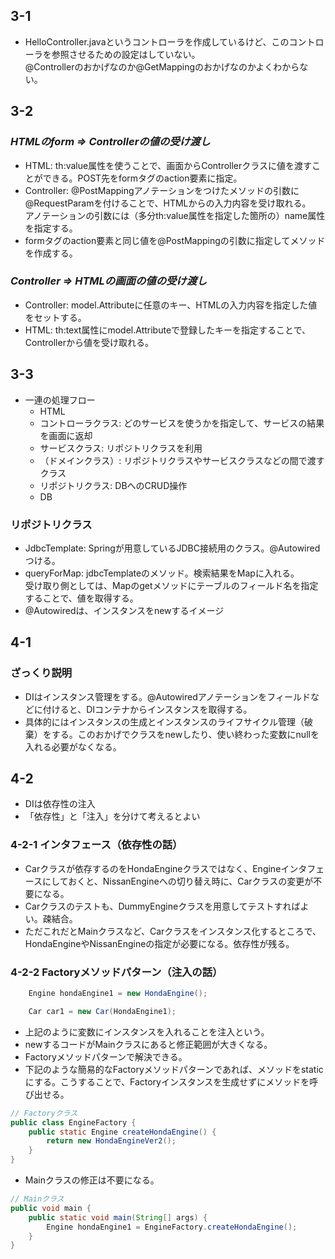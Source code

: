 ## 3-1

- HelloController.javaというコントローラを作成しているけど、このコントローラを参照させるための設定はしていない。  
  @Controllerのおかげなのか@GetMappingのおかげなのかよくわからない。

## 3-2

### *HTMLのform => Controllerの値の受け渡し*

- HTML: th:value属性を使うことで、画面からControllerクラスに値を渡すことができる。POST先をformタグのaction要素に指定。
- Controller: @PostMappingアノテーションをつけたメソッドの引数に@RequestParamを付けることで、HTMLからの入力内容を受け取れる。  
  アノテーションの引数には（多分th:value属性を指定した箇所の）name属性を指定する。
- formタグのaction要素と同じ値を@PostMappingの引数に指定してメソッドを作成する。

### *Controller => HTMLの画面の値の受け渡し*

- Controller: model.Attributeに任意のキー、HTMLの入力内容を指定した値をセットする。
- HTML: th:text属性にmodel.Attributeで登録したキーを指定することで、Controllerから値を受け取れる。

## 3-3

- 一連の処理フロー
  + HTML
  + コントローラクラス: どのサービスを使うかを指定して、サービスの結果を画面に返却
  + サービスクラス: リポジトリクラスを利用
  + （ドメインクラス）: リポジトリクラスやサービスクラスなどの間で渡すクラス
  + リポジトリクラス: DBへのCRUD操作
  + DB

### リポジトリクラス

- JdbcTemplate: Springが用意しているJDBC接続用のクラス。@Autowiredつける。
- queryForMap: jdbcTemplateのメソッド。検索結果をMapに入れる。  
  受け取り側としては、Mapのgetメソッドにテーブルのフィールド名を指定することで、値を取得する。
- @Autowiredは、インスタンスをnewするイメージ

## 4-1

### ざっくり説明

- DIはインスタンス管理をする。@Autowiredアノテーションをフィールドなどに付けると、DIコンテナからインスタンスを取得する。
- 具体的にはインスタンスの生成とインスタンスのライフサイクル管理（破棄）をする。このおかげでクラスをnewしたり、使い終わった変数にnullを入れる必要がなくなる。

## 4-2

- DIは依存性の注入
- 「依存性」と「注入」を分けて考えるとよい

### 4-2-1 インタフェース（依存性の話）

- Carクラスが依存するのをHondaEngineクラスではなく、Engineインタフェースにしておくと、NissanEngineへの切り替え時に、Carクラスの変更が不要になる。
- Carクラスのテストも、DummyEngineクラスを用意してテストすればよい。疎結合。
- ただこれだとMainクラスなど、Carクラスをインスタンス化するところで、HondaEngineやNissanEngineの指定が必要になる。依存性が残る。

### 4-2-2 Factoryメソッドパターン（注入の話）

```java
    Engine hondaEngine1 = new HondaEngine();

    Car car1 = new Car(HondaEngine1);
```

- 上記のように変数にインスタンスを入れることを注入という。
- newするコードがMainクラスにあると修正範囲が大きくなる。
- Factoryメソッドパターンで解決できる。
- 下記のような簡易的なFactoryメソッドパターンであれば、メソッドをstaticにする。こうすることで、Factoryインスタンスを生成せずにメソッドを呼び出せる。  

```java
// Factoryクラス
public class EngineFactory {
    public static Engine createHondaEngine() {
        return new HondaEngineVer2();
    }
}
```

- Mainクラスの修正は不要になる。

```java
// Mainクラス
public void main {
    public static void main(String[] args) {
        Engine hondaEngine1 = EngineFactory.createHondaEngine();
    }
}
```